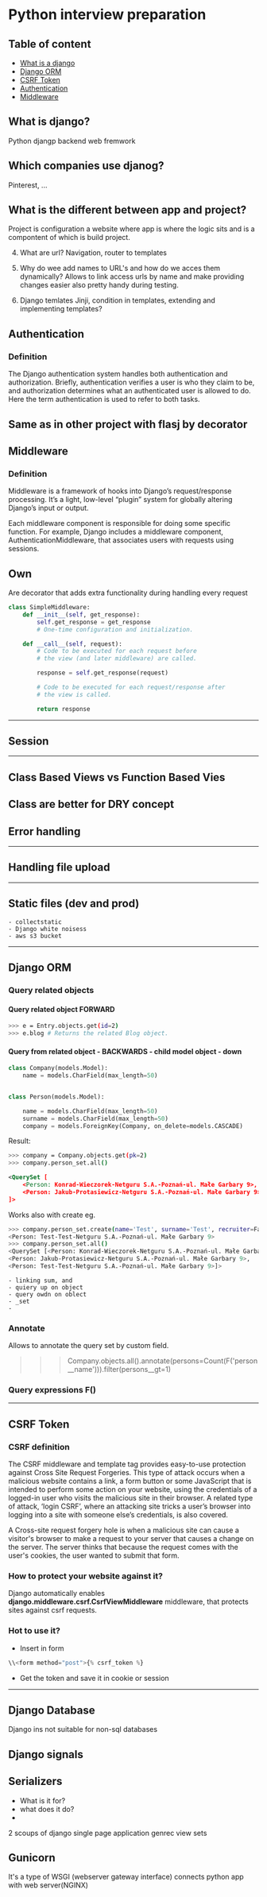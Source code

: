 
# Python interview preparation

## Table of content
- [What is a django](#What-is-django?)
- [Django ORM](#django-orm)
- [CSRF Token](#csrf-token)
- [Authentication](#authentication)
- [Middleware](#middleware)

##  What is django? 
Python djangp backend web fremwork

## Which companies use djanog?
   Pinterest, ...

## What is the different between app and project?
   Project is configuration a website where app is where the logic sits and 
   is a compontent of which is build project.

4. What are url?
   Navigation, router to templates

   
6. Why do wee add names to URL's and how do we acces them dynamically?
   Allows to link access urls by name and make providing changes easier 
   also pretty handy during testing.

7. Django temlates Jinji, condition in templates, extending and implementing 
   templates?



## Authentication
### Definition
The Django authentication system handles both authentication and authorization.
Briefly, authentication verifies a user is who they claim to be,
and authorization determines what an authenticated user is allowed to do.
Here the term authentication is used to refer to both tasks.


Same as in other project with flasj by decorator
---

## Middleware
### Definition
Middleware is a framework of hooks into Django’s request/response processing.
It’s a light, low-level “plugin” system for globally altering Django’s input 
or output.


Each middleware component is responsible for doing some specific function.
For example, Django includes a middleware component, AuthenticationMiddleware,
that associates users with requests using sessions.


## Own
Are decorator that adds extra functionality during handling every request

```py
class SimpleMiddleware:
    def __init__(self, get_response):
        self.get_response = get_response
        # One-time configuration and initialization.

    def __call__(self, request):
        # Code to be executed for each request before
        # the view (and later middleware) are called.

        response = self.get_response(request)

        # Code to be executed for each request/response after
        # the view is called.

        return response
```
---
## Session
---
## Class Based Views vs Function Based Vies 
Class are better for DRY concept
---
## Error handling
---
## Handling file upload
---
## Static files (dev and prod)
    - collectstatic
    - Django white noisess
    - aws s3 bucket
---
## Django ORM
### Query related objects 

#### Query related object FORWARD
```bash
>>> e = Entry.objects.get(id=2)
>>> e.blog # Returns the related Blog object.
```
#### Query from related object - BACKWARDS -  child model object - down
```py
class Company(models.Model):
    name = models.CharField(max_length=50)


class Person(models.Model):

    name = models.CharField(max_length=50)
    surname = models.CharField(max_length=50)
    company = models.ForeignKey(Company, on_delete=models.CASCADE)
```
Result:
```bash
>>> company = Company.objects.get(pk=2)
>>> company.person_set.all()
```
```xml
<QuerySet [
    <Person: Konrad-Wieczorek-Netguru S.A.-Poznań-ul. Małe Garbary 9>,
    <Person: Jakub-Protasiewicz-Netguru S.A.-Poznań-ul. Małe Garbary 9>
]>
```
Works also with create eg.
```bash
>>> company.person_set.create(name='Test', surname='Test', recruiter=False)
<Person: Test-Test-Netguru S.A.-Poznań-ul. Małe Garbary 9>
>>> company.person_set.all()
<QuerySet [<Person: Konrad-Wieczorek-Netguru S.A.-Poznań-ul. Małe Garbary 9>,
<Person: Jakub-Protasiewicz-Netguru S.A.-Poznań-ul. Małe Garbary 9>,
<Person: Test-Test-Netguru S.A.-Poznań-ul. Małe Garbary 9>]>
```
    - linking sum, and 
    - quiery up on object
    - query owdn on oblect 
    - _set
    - 
### Annotate
Allows to annotate the query set by custom field.
>>> Company.objects.all().annotate(persons=Count(F('person__name'))).filter(persons__gt=1)

### Query expressions F()


---
## CSRF Token
### CSRF definition
The CSRF middleware and template tag provides easy-to-use protection against 
Cross Site Request Forgeries. This type of attack occurs when a malicious 
website contains a link, a form button or some JavaScript that is intended to
perform some action on your website, using the credentials of a logged-in user
who visits the malicious site in their browser. A related type of attack,
‘login CSRF’, where an attacking site tricks a user’s browser into logging 
into a site with someone else’s credentials, is also covered.


A Cross-site request forgery hole is when a malicious site can cause a visitor's
browser to make a request to your server that causes a change on the server.
The server thinks that because the request comes with the user's cookies, 
the user wanted to submit that form.

### How to protect your website against it? 
Django automatically enables **django.middleware.csrf.CsrfViewMiddleware**
middleware, that protects sites against csrf requests.

### Hot to use it?
- Insert in form
```py
\\<form method="post">{% csrf_token %}
```
- Get the token and save it in cookie or session
---


## Django Database
Django ins not suitable for non-sql databases

## Django signals


## Serializers
- What is it for?
- what does it do?
- 
2 scoups of django
single page application
genrec view sets 


## Gunicorn
It's a type of WSGI (webserver gateway interface) connects python app with
web server(NGINX)
